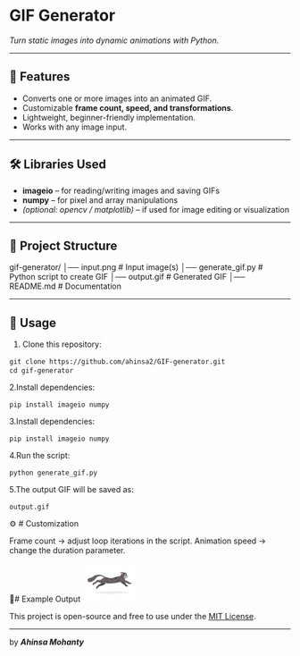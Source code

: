 # GIF Generator  
*Turn static images into dynamic animations with Python.*  

---

## 📌 Features  
- Converts one or more images into an animated GIF.  
- Customizable **frame count, speed, and transformations**.  
- Lightweight, beginner-friendly implementation.  
- Works with any image input.  

---

## 🛠️ Libraries Used  
- **imageio** – for reading/writing images and saving GIFs  
- **numpy** – for pixel and array manipulations  
- *(optional: opencv / matplotlib)* – if used for image editing or visualization  

---

## 📂 Project Structure  
gif-generator/
│── input.png # Input image(s)
│── generate_gif.py # Python script to create GIF
│── output.gif # Generated GIF
│── README.md # Documentation


---

## 🚀 Usage  
1. Clone this repository:  
```
git clone https://github.com/ahinsa2/GIF-generator.git
cd gif-generator
   ```
2.Install dependencies:
  ```
pip install imageio numpy
```
3.Install dependencies:
```
pip install imageio numpy
```
4.Run the script:
```
python generate_gif.py
```
5.The output GIF will be saved as:
```
output.gif
```
⚙️ # Customization

Frame count  → adjust loop iterations in the script.
Animation speed → change the duration parameter.


📸# Example Output
![Preview](output.gif)  

This project is open-source and free to use under the [MIT License](./LICENSE).

---

by ***Ahinsa Mohanty***
